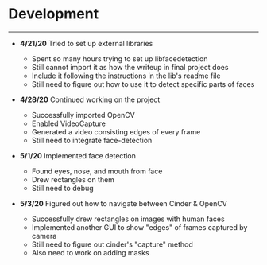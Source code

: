 # Development

---
 - **4/21/20** Tried to set up external libraries
   - Spent so many hours trying to set up libfacedetection
   - Still cannot import it as how the writeup in final project does
   - Include it following the instructions in the lib's readme file
   - Still need to figure out how to use it to detect specific parts of faces
   
 - **4/28/20** Continued working on the project
   - Successfully imported OpenCV
   - Enabled VideoCapture
   - Generated a video consisting edges of every frame
   - Still need to integrate face-detection
 
 - **5/1/20** Implemented face detection
   - Found eyes, nose, and mouth from face
   - Drew rectangles on them
   - Still need to debug
   
 - **5/3/20** Figured out how to navigate between Cinder & OpenCV
   - Successfully drew rectangles on images with human faces
   - Implemented another GUI to show "edges" of frames captured by camera
   - Still need to figure out cinder's "capture" method
   - Also need to work on adding masks